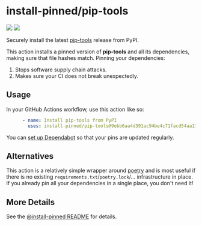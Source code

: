 
# install-pinned/pip-tools
<!-- !!!!!!!!!!!!!!!!!!!!!!!!!!!!!!!!!!!!!!!!!!!!!!!!!!! -->
<!-- ⚠️auto-generated from init.py, do not edit manually ⚠️-->
<!-- !!!!!!!!!!!!!!!!!!!!!!!!!!!!!!!!!!!!!!!!!!!!!!!!!!! -->

![](https://shields.io/badge/python-%3E=3.7-blue)
![](https://shields.io/badge/runner%20os-Windows%20%7C%20Linux%20%7C%20macOS-blue)

Securely install the latest [pip-tools](https://pypi.org/project/pip-tools/) release from PyPI.

This action installs a pinned version of **pip-tools** and all its dependencies,         making sure that file hashes match. Pinning your dependencies:

 1. Stops software supply chain attacks.
 2. Makes sure your CI does not break unexpectedly.

## Usage

In your GitHub Actions workflow, use this action like so:

```yaml
      - name: Install pip-tools from PyPI
        uses: install-pinned/pip-tools@9ebb6aa4d391ac94be4c71facd54aa17af56be5d  # 6.12.2
```

You can [set up Dependabot](https://docs.github.com/en/code-security/dependabot/working-with-dependabot/keeping-your-actions-up-to-date-with-dependabot#example-dependabotyml-file-for-github-actions)
so that your pins are updated regularly.

## Alternatives

This action is a relatively simple wrapper around [poetry](https://python-poetry.org/)         and is most useful if there is no existing `requirements.txt`/`poetry.lock`/... infrastructure in place.         If you already pin all your dependencies in a single place, you don't need it!

## More Details

See the [@install-pinned README](https://github.com/install-pinned) for details.
